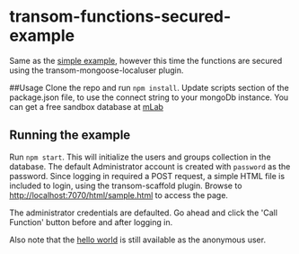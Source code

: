 # transom-functions-secured-example

Same as the [simple example](https://github.com/binaryops-wiebo/transom-functions-simple-example), however this time the functions are secured using the transom-mongoose-localuser plugin.

##Usage
Clone the repo and run `npm install`.
Update scripts section of the package.json file, to use the connect string to your mongoDb instance. You can get a free sandbox database at [mLab](https://www.mlab.com) 

## Running the example
Run `npm start`. This will initialize the users and groups collection in the database. The default Administrator account is created with `password` as the password.
Since logging in required a POST request, a simple HTML file is included to login, using the transom-scaffold plugin. Browse to [http://localhost:7070/html/sample.html](http://localhost:7070/html/sample.html) to access the page. 

The administrator credentials are defaulted. Go ahead and click the 'Call Function' button before and after logging in.

Also note that the [hello world](http://localhost:7070/api/v1/fx/hello) is still available as the anonymous user.  
